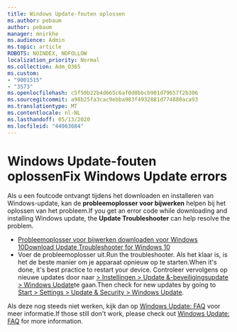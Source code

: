 ```yaml
---
title: Windows Update-fouten oplossen
ms.author: pebaum
author: pebaum
manager: mnirkhe
ms.audience: Admin
ms.topic: article
ROBOTS: NOINDEX, NOFOLLOW
localization_priority: Normal
ms.collection: Adm_O365
ms.custom:
- "9001515"
- "3573"
ms.openlocfilehash: c5f50b22b4d665c6af0d0bbcb901d79657f2b306
ms.sourcegitcommit: a98b25fa3cac9ebba983f4932881d774880aca93
ms.translationtype: MT
ms.contentlocale: nl-NL
ms.lasthandoff: 05/13/2020
ms.locfileid: "44063684"
---
```

# <a name="fix-windows-update-errors"></a><span data-ttu-id="3d9eb-102">Windows Update-fouten oplossen</span><span class="sxs-lookup"><span data-stu-id="3d9eb-102">Fix Windows Update errors</span></span>

<span data-ttu-id="3d9eb-103">Als u een foutcode ontvangt tijdens het downloaden en installeren van Windows-update, kan de **probleemoplosser voor bijwerken** helpen bij het oplossen van het probleem.</span><span class="sxs-lookup"><span data-stu-id="3d9eb-103">If you get an error code while downloading and installing Windows update, the **Update Troubleshooter** can help resolve the problem.</span></span>

- [<span data-ttu-id="3d9eb-104">Probleemoplosser voor bijwerken downloaden voor Windows 10</span><span class="sxs-lookup"><span data-stu-id="3d9eb-104">Download Update Troubleshooter for Windows 10</span></span>](https://support.microsoft.com/help/4027322/windows-update-troubleshooter)
- <span data-ttu-id="3d9eb-105">Voer de probleemoplosser uit.</span><span class="sxs-lookup"><span data-stu-id="3d9eb-105">Run the troubleshooter.</span></span> <span data-ttu-id="3d9eb-106">Als het klaar is, is het de beste manier om je apparaat opnieuw op te starten.</span><span class="sxs-lookup"><span data-stu-id="3d9eb-106">When it's done, it's best practice to restart your device.</span></span> <span data-ttu-id="3d9eb-107">Controleer vervolgens op nieuwe updates door naar [> Instellingen > Update &-beveiligingsupdate > Windows Update](ms-settings:windowsupdate)te gaan.</span><span class="sxs-lookup"><span data-stu-id="3d9eb-107">Then check for new updates by going to [Start > Settings > Update & Security > Windows Update](ms-settings:windowsupdate).</span></span>

<span data-ttu-id="3d9eb-108">Als deze nog steeds niet werken, kijk dan op [Windows Update: FAQ](https://support.microsoft.com/help/12373/windows-update-faq) voor meer informatie.</span><span class="sxs-lookup"><span data-stu-id="3d9eb-108">If those still don't work, please check out [Windows Update: FAQ](https://support.microsoft.com/help/12373/windows-update-faq) for more information.</span></span>
